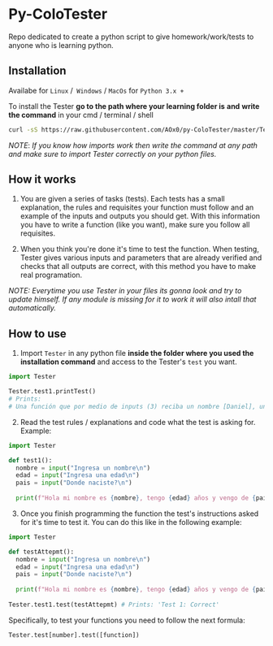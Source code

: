 # Py-ColoTester

Repo dedicated to create a python script to give homework/work/tests to anyone who is learning python.



## Installation

Availabe for `Linux` /` Windows` / `MacOs` for `Python 3.x +`

 To install the Tester **go to the path where your learning folder is** **and** **write the command** in your cmd / terminal / shell

```bash
curl -sS https://raw.githubusercontent.com/AOx0/py-ColoTester/master/Tester.py -o Tester.py
```

*NOTE*: *If you know how imports work then write the command at any path and make sure to import Tester correctly on your python files.*



## How it works

1.  You are given a series of tasks (tests). Each tests has a small explanation, the rules and requisites your function must follow and an example of the inputs and outputs you should get. With this information you have to write a function (like you want), make sure you follow all requisites.

2.  When you think you're done it's time to test the function. When testing, Tester gives various inputs and parameters that are already verified and checks that all outputs are correct, with this method you have to make real programation.

*NOTE: Everytime you use Tester in your files its gonna look and try to update himself. If any module is missing for it to work it will also intall that automatically.*



## How to use

1.  Import `Tester` in any python file **inside the folder where you used the installation command** and access to the Tester's `test` you want.

```python
import Tester

Tester.test1.printTest() 
# Prints:
# Una función que por medio de inputs (3) reciba un nombre [Daniel], una edad [27] y un país de origen [España] e imprima el mensaje 'Hola mi nombre es [NOMBRE], tengo [EDAD] años y vengo de [PAIS]' 
```



2.  Read the test rules / explanations and code what the test is asking for. Example:

```python
import Tester

def test1():
  nombre = input("Ingresa un nombre\n")
  edad = input("Ingresa una edad\n")
  pais = input("Donde naciste?\n")
  
  print(f"Hola mi nombre es {nombre}, tengo {edad} años y vengo de {pais}")
```



3.  Once you finish programming the function the test's instructions asked for it's time to test it. You can do this like in the following example:

```python
import Tester

def testAttepmt():
  nombre = input("Ingresa un nombre\n")
  edad = input("Ingresa una edad\n")
  pais = input("Donde naciste?\n")
  
  print(f"Hola mi nombre es {nombre}, tengo {edad} años y vengo de {pais}")
 
Tester.test1.test(testAttepmt) # Prints: 'Test 1: Correct'
```

Specifically, to test your functions you need to follow the next formula:

```python
Tester.test[number].test([function])
```



